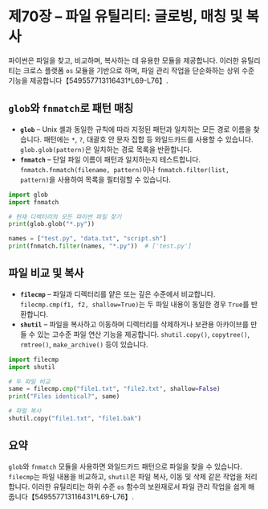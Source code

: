 # 제70장 – 파일 유틸리티: 글로빙, 매칭 및 복사

파이썬은 파일을 찾고, 비교하며, 복사하는 데 유용한 모듈을 제공합니다. 이러한 유틸리티는 크로스 플랫폼 `os` 모듈을 기반으로 하며, 파일 관리 작업을 단순화하는 상위 수준 기능을 제공합니다【549557713116431†L69-L76】.

## `glob`와 `fnmatch`로 패턴 매칭

* **`glob`** – Unix 셸과 동일한 규칙에 따라 지정된 패턴과 일치하는 모든 경로 이름을 찾습니다. 패턴에는 `*`, `?`, 대괄호 안 문자 집합 등 와일드카드를 사용할 수 있습니다. `glob.glob(pattern)`은 일치하는 경로 목록을 반환합니다.
* **`fnmatch`** – 단일 파일 이름이 패턴과 일치하는지 테스트합니다. `fnmatch.fnmatch(filename, pattern)`이나 `fnmatch.filter(list, pattern)`을 사용하여 목록을 필터링할 수 있습니다.

```python
import glob
import fnmatch

# 현재 디렉터리의 모든 파이썬 파일 찾기
print(glob.glob("*.py"))

names = ["test.py", "data.txt", "script.sh"]
print(fnmatch.filter(names, "*.py"))  # ['test.py']
```

## 파일 비교 및 복사

* **`filecmp`** – 파일과 디렉터리를 얕은 또는 깊은 수준에서 비교합니다. `filecmp.cmp(f1, f2, shallow=True)`는 두 파일 내용이 동일한 경우 `True`를 반환합니다.
* **`shutil`** – 파일을 복사하고 이동하며 디렉터리를 삭제하거나 보관용 아카이브를 만들 수 있는 고수준 파일 연산 기능을 제공합니다. `shutil.copy()`, `copytree()`, `rmtree()`, `make_archive()` 등이 있습니다.

```python
import filecmp
import shutil

# 두 파일 비교
same = filecmp.cmp("file1.txt", "file2.txt", shallow=False)
print("Files identical?", same)

# 파일 복사
shutil.copy("file1.txt", "file1.bak")
```

## 요약

`glob`와 `fnmatch` 모듈을 사용하면 와일드카드 패턴으로 파일을 찾을 수 있습니다. `filecmp`는 파일 내용을 비교하고, `shutil`은 파일 복사, 이동 및 삭제 같은 작업을 처리합니다. 이러한 유틸리티는 하위 수준 `os` 함수의 보완재로서 파일 관리 작업을 쉽게 해 줍니다【549557713116431†L69-L76】.